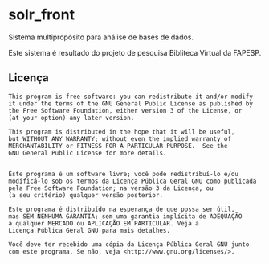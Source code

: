 # solr_front
Sistema multipropósito para análise de bases de dados. 

Este sistema é resultado do projeto de pesquisa Bibliteca Virtual da FAPESP.



## Licença

    This program is free software: you can redistribute it and/or modify
    it under the terms of the GNU General Public License as published by
    the Free Software Foundation, either version 3 of the License, or
    (at your option) any later version.

    This program is distributed in the hope that it will be useful,
    but WITHOUT ANY WARRANTY; without even the implied warranty of
    MERCHANTABILITY or FITNESS FOR A PARTICULAR PURPOSE.  See the
    GNU General Public License for more details.


    Este programa é um software livre; você pode redistribuí-lo e/ou
    modificá-lo sob os termos da Licença Pública Geral GNU como publicada
    pela Free Software Foundation; na versão 3 da Licença, ou
    (a seu critério) qualquer versão posterior.

    Este programa é distribuído na esperança de que possa ser útil,
    mas SEM NENHUMA GARANTIA; sem uma garantia implícita de ADEQUAÇÃO
    a qualquer MERCADO ou APLICAÇÃO EM PARTICULAR. Veja a
    Licença Pública Geral GNU para mais detalhes.

    Você deve ter recebido uma cópia da Licença Pública Geral GNU junto
    com este programa. Se não, veja <http://www.gnu.org/licenses/>.




    